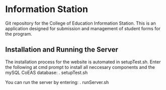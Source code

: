 Information Station
===================

Git repository for the College of Education Information Station. This is an application designed for submission and management of student forms for the program.

Installation and Running the Server
------------

The installation process for the website is automated in setupTest.sh.  Enter the following at cmd prompt to install all neccesary components and the mySQL CoEAS database:
	. setupTest.sh
	
You can run the server by entering:
	. runServer.sh